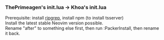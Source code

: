 ### ThePrimeagen's init.lua -> Khoa's init.lua
Prerequisite: install [ripgrep](https://github.com/BurntSushi/ripgrep), install npm (to install tsserver)
<br>
Install the latest stable Neovim version possible.
<br>
Rename "after" to something else first, then run :PackerInstall, then rename it back.
